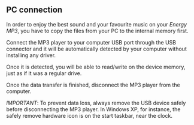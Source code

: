 ## PC connection

In order to enjoy the best sound and your favourite music on your *Energy MP3*, you have to copy the files from your PC to the internal memory first.

Connect the MP3 player to your computer USB port through the USB connector and it will be automatically detected by your computer without installing any driver. 

Once it is detected, you will be able to read/write on the device memory, just as if it was a regular drive.

Once the data transfer is finished, disconnect the MP3 player from the computer.

*IMPORTANT*: To prevent data loss, always remove the USB device safely before disconnecting the MP3 player. In Windows XP, for instance, the safely remove hardware icon is on the start taskbar, near the clock.
